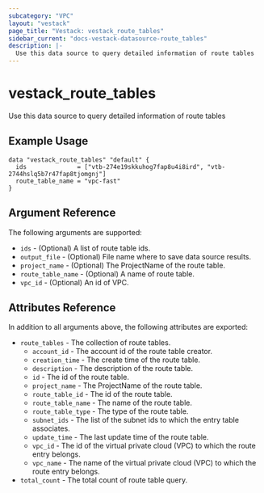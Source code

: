 ```yaml
---
subcategory: "VPC"
layout: "vestack"
page_title: "Vestack: vestack_route_tables"
sidebar_current: "docs-vestack-datasource-route_tables"
description: |-
  Use this data source to query detailed information of route tables
---
```

# vestack_route_tables
Use this data source to query detailed information of route tables
## Example Usage
```hcl
data "vestack_route_tables" "default" {
  ids              = ["vtb-274e19skkuhog7fap8u4i8ird", "vtb-2744hslq5b7r47fap8tjomgnj"]
  route_table_name = "vpc-fast"
}
```
## Argument Reference
The following arguments are supported:
* `ids` - (Optional) A list of route table ids.
* `output_file` - (Optional) File name where to save data source results.
* `project_name` - (Optional) The ProjectName of the route table.
* `route_table_name` - (Optional) A name of route table.
* `vpc_id` - (Optional) An id of VPC.

## Attributes Reference
In addition to all arguments above, the following attributes are exported:
* `route_tables` - The collection of route tables.
    * `account_id` - The account id of the route table creator.
    * `creation_time` - The create time of the route table.
    * `description` - The description of the route table.
    * `id` - The id of the route table.
    * `project_name` - The ProjectName of the route table.
    * `route_table_id` - The id of the route table.
    * `route_table_name` - The name of the route table.
    * `route_table_type` - The type of the route table.
    * `subnet_ids` - The list of the subnet ids to which the entry table associates.
    * `update_time` - The last update time of the route table.
    * `vpc_id` - The id of the virtual private cloud (VPC) to which the route entry belongs.
    * `vpc_name` - The name of the virtual private cloud (VPC) to which the route entry belongs.
* `total_count` - The total count of route table query.


